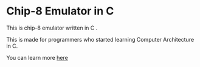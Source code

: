 # Chip-8 Emulator in C
This is chip-8 emulator written in C .

This is made for programmers who started learning Computer Architecture in C.

You can learn more [here](purpura803721666.wordpress.com)
